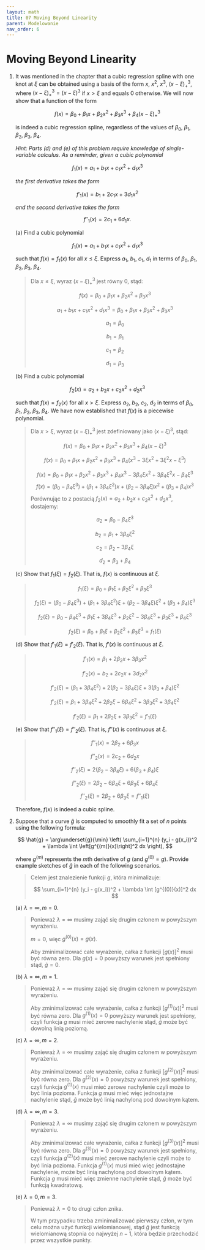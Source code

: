 ```yaml
---
layout: math
title: 07 Moving Beyond Linearity
parent: Modelowanie
nav_order: 6
---
```


# Moving Beyond Linearity

1. It was mentioned in the chapter that a cubic regression spline with one knot at $\xi$ can be obtained using a basis of the form $x$, $x^2$, $x^3$, $(x − \xi)^3_+$, where $(x− \xi)^3_+ = (x - \xi)^3$ if $x > \xi$ and equals 0 otherwise.
We will now show that a function of the form 

    $$f(x) = \beta_0 + \beta_1x + \beta_2x^2 + \beta_3x^3 + \beta_4(x − \xi)^3_+$$

    is indeed a cubic regression spline, regardless of the values of $\beta_0$, $\beta_1$, $\beta_2$, $\beta_3$, $\beta_4$.

    _Hint: Parts (d) and (e) of this problem require knowledge of single-variable calculus. As a reminder, given a cubic polynomial_
    
    $$f_1(x) = a_1 + b_1x + c_1x^2 + d_1x^3$$

    _the first derivative takes the form_

    $$f'_1(x) = b_1 + 2c_1x + 3d_1x^2$$

    _and the second derivative takes the form_

    $$f''_1(x) = 2c_1 + 6d_1x.$$

    (a) Find a cubic polynomial 
    
    $$f_1(x) = a_1 + b_1x + c_1x^2 + d_1x^3$$
    
    such that $f(x) = f_1(x)$ for all $x \le \xi$. Express $a_1$, $b_1$, $c_1$, $d_1$ in terms of $\beta_0$, $\beta_1$, $\beta_2$, $\beta_3$, $\beta_4$.

    > Dla $x \le \xi$, wyraz $(x − \xi)^3_+$ jest równy $0$, stąd: 
    >
    > $$f(x) = \beta_0 + \beta_1x + \beta_2x^2 + \beta_3x^3$$
    > 
    > $$a_1 + b_1x + c_1x^2 + d_1x^3 = \beta_0 + \beta_1x + \beta_2x^2 + \beta_3x^3$$
    >
    > $$a_1 = \beta_0$$
    >
    > $$b_1 = \beta_1$$
    >
    > $$c_1 = \beta_2$$
    >
    > $$d_1 = \beta_3$$

    (b) Find a cubic polynomial 
    
    $$f_2(x) = a_2 + b_2x + c_2x^2 + d_2x^3$$

    such that $f(x) = f_2(x)$ for all $x > \xi$. Express $a_2$, $b_2$, $c_2$, $d_2$ in terms of $\beta_0$, $\beta_1$, $\beta_2$, $\beta_3$, $\beta_4$. We have now established that $f(x)$ is a piecewise polynomial.

    > Dla $x > \xi$, wyraz $(x − \xi)^3_+$ jest zdefiniowany jako $(x - \xi)^3$, stąd:
    >
    > $$f(x) = \beta_0 + \beta_1x + \beta_2x^2 + \beta_3x^3 + \beta_4(x - \xi)^3$$
    >
    > $$f(x) = \beta_0 + \beta_1x + \beta_2x^2 + \beta_3x^3 + \beta_4(x^3 - 3\xi x^2 + 3\xi^2 x - \xi^3)$$
    >
    > $$f(x) = \beta_0 + \beta_1x + \beta_2x^2 + \beta_3x^3 + \beta_4x^3 - 3\beta_4\xi x^2 + 3\beta_4\xi^2 x - \beta_4\xi^3$$
    > $$f(x) = (\beta_0 - \beta_4\xi^3) + (\beta_1 + 3\beta_4\xi^2)x + (\beta_2 - 3\beta_4\xi)x^2 + (\beta_3 + \beta_4)x^3$$
    > Porównując to z postacią $f_2(x) = a_2 + b_2x + c_2x^2 + d_2x^3$, dostajemy:
    >
    > $$a_2 = \beta_0 - \beta_4\xi^3$$
    >
    > $$b_2 = \beta_1 + 3\beta_4\xi^2$$
    >
    > $$c_2 = \beta_2 - 3\beta_4\xi$$
    >
    > $$d_2 = \beta_3 + \beta_4$$

    (c) Show that $f_1(\xi) = f_2(\xi)$. That is, $f(x)$ is continuous at $\xi$.

    > $$f_1(\xi) = \beta_0 + \beta_1\xi + \beta_2\xi^2 + \beta_3\xi^3$$
    > 
    > $$f_2(\xi) = (\beta_0 - \beta_4\xi^3) + (\beta_1 + 3\beta_4\xi^2)\xi + (\beta_2 - 3\beta_4\xi)\xi^2 + (\beta_3 + \beta_4)\xi^3$$
    >
    > $$f_2(\xi) = \beta_0 - \beta_4\xi^3 + \beta_1\xi + 3\beta_4\xi^3 + \beta_2\xi^2 - 3\beta_4\xi^3 + \beta_3\xi^3 + \beta_4\xi^3$$
    >
    > $$f_2(\xi) = \beta_0 + \beta_1\xi + \beta_2\xi^2 + \beta_3\xi^3 = f_1(\xi)$$

    (d) Show that $f'_1(\xi) = f'_2(\xi)$. That is, $f'(x)$ is continuous at $\xi$.

    > $$f'_1(x) = \beta_1 + 2\beta_2x + 3\beta_3x^2$$
    > 
    > $$f'_2(x) = b_2 + 2c_2x + 3d_2x^2$$
    >
    > $$f'_2(\xi) = (\beta_1 + 3\beta_4\xi^2) + 2(\beta_2 - 3\beta_4\xi)\xi + 3(\beta_3 + \beta_4)\xi^2$$
    > 
    > $$f'_2(\xi) = \beta_1 + 3\beta_4\xi^2 + 2\beta_2\xi - 6\beta_4\xi^2 + 3\beta_3\xi^2 + 3\beta_4\xi^2$$
    > 
    > $$f'_2(\xi) = \beta_1 + 2\beta_2\xi + 3\beta_3\xi^2 = f'_1(\xi)$$

    (e) Show that $f''_1(\xi) = f''_2(\xi)$. That is, $f''(x)$ is continuous at $\xi$.

    > $$f''_1(x) = 2\beta_2 + 6\beta_3x$$
    > 
    > $$f''_2(x) = 2c_2 + 6d_2x$$
    > 
    > $$f''_2(\xi) = 2(\beta_2 - 3\beta_4\xi) + 6(\beta_3 + \beta_4)\xi$$
    > 
    > $$f''_2(\xi) = 2\beta_2 - 6\beta_4\xi + 6\beta_3\xi + 6\beta_4\xi$$
    > 
    > $$f''_2(\xi) = 2\beta_2 + 6\beta_3\xi = f''_1(\xi)$$

    Therefore, $f(x)$ is indeed a cubic spline.

3. Suppose that a curve $\hat{g}$ is computed to smoothly fit a set of $n$ points using the following formula:

    $$ \hat{g} = \arg\underset{g}{\min} \left( \sum_{i=1}^{n} (y_i - g(x_i))^2 + \lambda \int \left[g^{(m)}(x)\right]^2 dx \right), $$

    where $g^{(m)}$ represents the $m$th derivative of $g$ (and $g^{(0)} = g$). Provide example sketches of $\hat{g}$ in each of the following scenarios.

    > Celem jest znalezienie funkcji $g$, która minimalizuje:
    >
    > $$ \sum_{i=1}^{n} (y_i - g(x_i))^2 + \lambda \int [g^{(0)}(x)]^2 dx $$

    (a) $\lambda = \infty, m = 0$.

    > Ponieważ $\lambda = \infty$ musimy zająć się drugim członem w powyższym wyrażeniu.
    >
    > $m=0$, więc $g^{(0)}(x) = g(x)$. 
    >
    > Aby zminimalizować całe wyrażenie, całka z funkcji $[g(x)]^2$ musi być równa zero. Dla $g(x) = 0$ powyższy warunek jest spełniony stąd, $\hat{g} = 0$.

    (b) $\lambda = \infty, m = 1$.

    > Ponieważ $\lambda = \infty$ musimy zająć się drugim członem w powyższym wyrażeniu.
    >
    > Aby zminimalizować całe wyrażenie, całka z funkcji $[g^{(1)}(x)]^2$ musi być równa zero. Dla $g^{(1)}(x) = 0$ powyższy warunek jest spełniony, czyli funkcja $g$ musi mieć zerowe nachylenie stąd, $\hat{g}$ może być dowolną linią poziomą.

    (c) $\lambda = \infty, m = 2$.

    > Ponieważ $\lambda = \infty$ musimy zająć się drugim członem w powyższym wyrażeniu.
    >
    > Aby zminimalizować całe wyrażenie, całka z funkcji $[g^{(2)}(x)]^2$ musi być równa zero. Dla $g^{(2)}(x) = 0$ powyższy warunek jest spełniony, czyli funkcja $g^{(1)}(x)$ musi mieć zerowe nachylenie czyli może to być linia pozioma. Funkcja $g$ musi mieć więc jednostajne nachylenie stąd, $\hat{g}$ może być linią nachyloną pod dowolnym kątem.

    (d) $\lambda = \infty, m = 3$.

    > Ponieważ $\lambda = \infty$ musimy zająć się drugim członem w powyższym wyrażeniu.
    >
    > Aby zminimalizować całe wyrażenie, całka z funkcji $[g^{(3)}(x)]^2$ musi być równa zero. Dla $g^{(3)}(x) = 0$ powyższy warunek jest spełniony, czyli funkcja $g^{(2)}(x)$ musi mieć zerowe nachylenie czyli może to być linia pozioma. Funkcja $g^{(1)}(x)$ musi mieć więc jednostajne nachylenie, może być linią nachyloną pod dowolnym kątem. Funkcja $g$ musi mieć więc zmienne nachylenie stąd, $\hat{g}$ może być funkcją kwadratową.

    (e) $\lambda = 0, m = 3$.

    > Ponieważ $\lambda = 0$ to drugi człon znika.
    >
    > W tym przypadku trzeba zminimalizować pierwszy człon, w tym celu można użyć funkcji wielomianowej, stąd $\hat{g}$ jest funkcją wielomianową stopnia co najwyżej $n-1$, która będzie przechodzić przez wszystkie punkty.